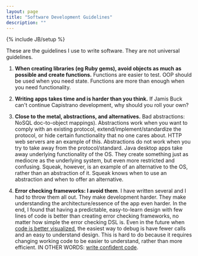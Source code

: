 ```yaml
---
layout: page
title: "Software Development Guidelines"
description: ""
---
```

{% include JB/setup %}

These are the guidelines I use to write software.
They are not universal guidelines.

1.  **When creating libraries (eg Ruby gems),
avoid objects as much as possible and create functions.**
Functions are easier to test. OOP should be used when you 
need state. Functions are more than enough when you need 
functionality.

2.  **Writing apps takes time and is harder than you think.**
If Jamis Buck can't continue Capistrano development, 
why should you roll your own?

3.  **Close to the metal, abstractions, and alternatives.**
Bad abstractions: NoSQL doc-to-object mappings). Abstractions 
work when you want to comply with an existing protocol, 
extend/implement/standardize the protocol, or hide certain 
functionality that no one cares about. HTTP web servers 
are an example of this. Abstractions do not work when you try 
to take away from the protocol/standard. Java desktop apps
take away underlying functionality of the OS. They create 
something just as mediocre as the underlying system, but 
even more restricted and confusing. Squeak, however, is an
example of an alternative to the OS, rather than an 
abstraction of it. Squeak knows when to use an abstraction 
and when to offer an alternative.

4. **Error checking frameworks:  I avoid them**. I have written
several and I had to throw them all out.  They make development
harder. They make understanding the architecture/essence of
the app even harder.  In the end, I found that having a 
predictable, easy-to-learn design with few lines of code
is better than creating error checking frameworks, no matter
how simple the error checking DSL is. 
Even in the future 
when [code is better visualized](http://vimeo.com/36579366), 
the easiest way to debug is have fewer calls and an easy to
understand design. This is hard to do because it requires
changing working code to be easier to understand, rather than more
efficient.  IN OTHER WORDS: 
[write confident code](http://confreaks.com/videos/763-rubymidwest2011-confident-code).
